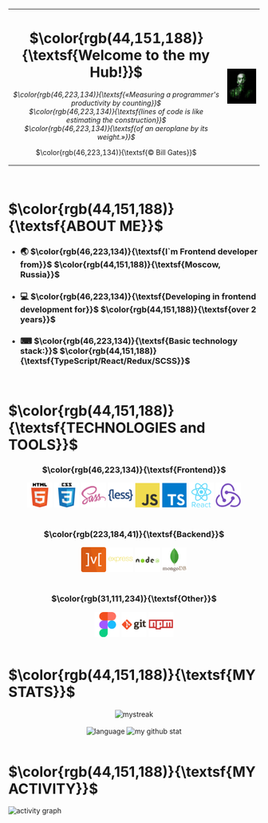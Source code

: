 <div id="header" align = "center">
    <table>
        <td align = "center">
            <h1 color = "green" >
                $\color{rgb(44,151,188)}{\textsf{Welcome to the my Hub!}}$
            </h1>
            <p><i>$\color{rgb(46,223,134)}{\textsf{«Measuring a programmer's productivity by counting}}$<br>$\color{rgb(46,223,134)}{\textsf{lines of code is like estimating the construction}}$<br>$\color{rgb(46,223,134)}{\textsf{of an aeroplane by its weight.»}}$</i></p>
            <p>$\color{rgb(46,223,134)}{\textsf{© Bill Gates}}$</p>
        </td>
        <td>
            <img src="https://github.com/GregDemidenkov/gregdemidenkov/blob/main/assets/main.gif" width="400"/>
        </td>
    </table>
</div>
<br/>
<div id = "aboutMe">
    <h1>$\color{rgb(44,151,188)}{\textsf{ABOUT ME}}$</h1>
    <ul>
        <li>
            <h3>🌏 $\color{rgb(46,223,134)}{\textsf{I`m Frontend developer from}}$
            $\color{rgb(44,151,188)}{\textsf{Moscow, Russia}}$</h3>
        </li>
        <li>
            <h3>💻 $\color{rgb(46,223,134)}{\textsf{Developing in frontend development for}}$
            $\color{rgb(44,151,188)}{\textsf{over 2 years}}$</h3>
        </li>
        <li>
            <h3>⌨ $\color{rgb(46,223,134)}{\textsf{Basic technology stack:}}$
            $\color{rgb(44,151,188)}{\textsf{TypeScript/React/Redux/SCSS}}$</h3>
        </li>
    </ul>
</div>
<br/>
<div id = "technologies">
    <h1>$\color{rgb(44,151,188)}{\textsf{TECHNOLOGIES and TOOLS}}$</h1>
    <h3 align = "center">$\color{rgb(46,223,134)}{\textsf{Frontend}}$</h3>
    <div align = "center">
        <img src = "https://raw.githubusercontent.com/devicons/devicon/1119b9f84c0290e0f0b38982099a2bd027a48bf1/icons/html5/html5-original-wordmark.svg" width = "50" height = "50"/>
        <img src = "https://raw.githubusercontent.com/devicons/devicon/1119b9f84c0290e0f0b38982099a2bd027a48bf1/icons/css3/css3-original-wordmark.svg" width = "50" height = "50"/>
        <img src = "https://raw.githubusercontent.com/devicons/devicon/1119b9f84c0290e0f0b38982099a2bd027a48bf1/icons/sass/sass-original.svg" width = "50" height = "50"/>
        <img src = "https://raw.githubusercontent.com/devicons/devicon/1119b9f84c0290e0f0b38982099a2bd027a48bf1/icons/less/less-plain-wordmark.svg" width = "50" height = "50"/>  
        <img src = "https://raw.githubusercontent.com/devicons/devicon/1119b9f84c0290e0f0b38982099a2bd027a48bf1/icons/javascript/javascript-original.svg" width = "50" height = "50"/> 
        <img src = "https://raw.githubusercontent.com/devicons/devicon/1119b9f84c0290e0f0b38982099a2bd027a48bf1/icons/typescript/typescript-original.svg" width = "50" height = "50"/> 
        <img src = "https://raw.githubusercontent.com/devicons/devicon/1119b9f84c0290e0f0b38982099a2bd027a48bf1/icons/react/react-original-wordmark.svg" width = "50" height = "50"/> 
        <img src = "https://raw.githubusercontent.com/devicons/devicon/1119b9f84c0290e0f0b38982099a2bd027a48bf1/icons/redux/redux-original.svg" width = "50" height = "50"/> 
    </div>
    <br/>
    <h3 align = "center">$\color{rgb(223,184,41)}{\textsf{Backend}}$</h3>
    <div align = "center"> 
        <img src = "./assets/techIcons/mobx.svg" width = "50" height = "50"/> 
        <img src = "./assets/techIcons/express.svg" width = "50" height = "50"/> 
        <img src = "https://raw.githubusercontent.com/devicons/devicon/1119b9f84c0290e0f0b38982099a2bd027a48bf1/icons/nodejs/nodejs-original-wordmark.svg" width = "50" height = "50"/>
        <img src = "https://raw.githubusercontent.com/devicons/devicon/1119b9f84c0290e0f0b38982099a2bd027a48bf1/icons/mongodb/mongodb-original-wordmark.svg" width = "50" height = "50"/>
    </div>
    <br/>
    <h3 align = "center">$\color{rgb(31,111,234)}{\textsf{Other}}$</h3>
    <div align = "center">
        <img src = "https://raw.githubusercontent.com/devicons/devicon/1119b9f84c0290e0f0b38982099a2bd027a48bf1/icons/figma/figma-original.svg" width = "50" height = "50"/>
        <img src = "https://raw.githubusercontent.com/devicons/devicon/1119b9f84c0290e0f0b38982099a2bd027a48bf1/icons/git/git-original-wordmark.svg" width = "50" height = "50"/>
        <img src = "https://raw.githubusercontent.com/devicons/devicon/1119b9f84c0290e0f0b38982099a2bd027a48bf1/icons/npm/npm-original-wordmark.svg" width = "50" height = "50"/>
    </div>
</div>
<br/>
<div id = "stats">
    <h1>$\color{rgb(44,151,188)}{\textsf{MY STATS}}$</h1>
    <div align = "center">
        <img alt="mystreak" src="https://github-readme-streak-stats.herokuapp.com/?user=GregDemidenkov&theme=blue-green" />
        <br/>
        <br/>
    </div>
    <div align = "center">
        <img alt="language" src="https://github-readme-stats-six-chi-56.vercel.app/api/top-langs/?username=GregDemidenkov&langs_count=6&hide=Shell&layout=compact&theme=blue-green" width="400" height="170" />
        <img alt="my github stat" src="https://github-readme-stats.vercel.app/api?username=GregDemidenkov&show_icons=true&theme=blue-green" height="170" />
        <br/> 
    </div>
</div>
<br/>
<div id = "activity">
    <h1>$\color{rgb(44,151,188)}{\textsf{MY ACTIVITY}}$</h1>
    <img alt="activity graph" src="https://github-readme-activity-graph.cyclic.app/graph?username=GregDemidenkov&theme=react-dark"/>
</div>
